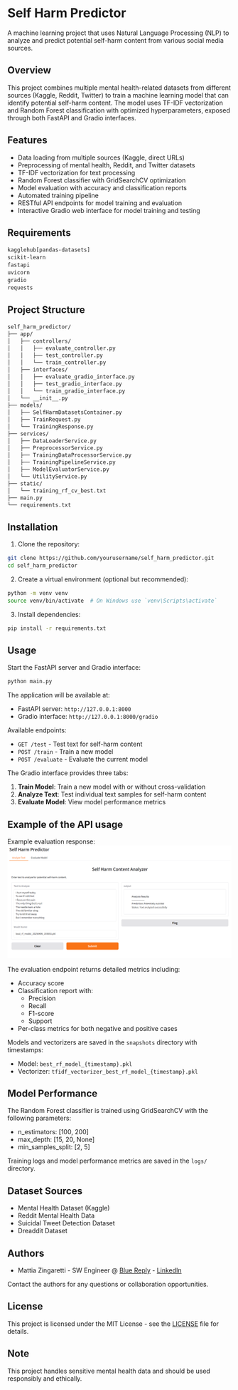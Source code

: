 # Self Harm Predictor

A machine learning project that uses Natural Language Processing (NLP) to analyze and predict potential self-harm content from various social media sources.

## Overview

This project combines multiple mental health-related datasets from different sources (Kaggle, Reddit, Twitter) to train a machine learning model that can identify potential self-harm content. The model uses TF-IDF vectorization and Random Forest classification with optimized hyperparameters, exposed through both FastAPI and Gradio interfaces.

## Features

- Data loading from multiple sources (Kaggle, direct URLs)
- Preprocessing of mental health, Reddit, and Twitter datasets
- TF-IDF vectorization for text processing
- Random Forest classifier with GridSearchCV optimization
- Model evaluation with accuracy and classification reports
- Automated training pipeline
- RESTful API endpoints for model training and evaluation
- Interactive Gradio web interface for model training and testing

## Requirements

```txt
kagglehub[pandas-datasets]
scikit-learn
fastapi
uvicorn
gradio
requests
```

## Project Structure

```
self_harm_predictor/
├── app/
│   ├── controllers/
│   │   ├── evaluate_controller.py
│   │   ├── test_controller.py
│   │   └── train_controller.py
│   ├── interfaces/
│   │   ├── evaluate_gradio_interface.py
│   │   ├── test_gradio_interface.py
│   │   └── train_gradio_interface.py
│   └── __init__.py
├── models/
│   ├── SelfHarmDatasetsContainer.py
│   ├── TrainRequest.py
│   └── TrainingResponse.py
├── services/
│   ├── DataLoaderService.py
│   ├── PreprocessorService.py
│   ├── TrainingDataProcessorService.py
│   ├── TrainingPipelineService.py
│   ├── ModelEvaluatorService.py
│   └── UtilityService.py
├── static/
│   └── training_rf_cv_best.txt
├── main.py
└── requirements.txt
```

## Installation

1. Clone the repository:
```bash
git clone https://github.com/yourusername/self_harm_predictor.git
cd self_harm_predictor
```
2. Create a virtual environment (optional but recommended):
```bash
python -m venv venv
source venv/bin/activate  # On Windows use `venv\Scripts\activate`
```

3. Install dependencies:
```bash
pip install -r requirements.txt
```

## Usage

Start the FastAPI server and Gradio interface:

```bash
python main.py
```

The application will be available at:
- FastAPI server: `http://127.0.0.1:8000`
- Gradio interface: `http://127.0.0.1:8000/gradio`

Available endpoints:
- `GET /test` - Test text for self-harm content
- `POST /train` - Train a new model
- `POST /evaluate` - Evaluate the current model

The Gradio interface provides three tabs:
1. **Train Model**: Train a new model with or without cross-validation
2. **Analyze Text**: Test individual text samples for self-harm content
3. **Evaluate Model**: View model performance metrics

## Example of the API usage 

Example evaluation response:
![RF Test Metrics](static/rf_test_class_1.png)

The evaluation endpoint returns detailed metrics including:
- Accuracy score
- Classification report with:
  - Precision
  - Recall
  - F1-score
  - Support
- Per-class metrics for both negative and positive cases

Models and vectorizers are saved in the `snapshots` directory with timestamps:
- Model: `best_rf_model_{timestamp}.pkl`
- Vectorizer: `tfidf_vectorizer_best_rf_model_{timestamp}.pkl`

## Model Performance

The Random Forest classifier is trained using GridSearchCV with the following parameters:
- n_estimators: [100, 200]
- max_depth: [15, 20, None]
- min_samples_split: [2, 5]

Training logs and model performance metrics are saved in the `logs/` directory.

## Dataset Sources

- Mental Health Dataset (Kaggle)
- Reddit Mental Health Data
- Suicidal Tweet Detection Dataset
- Dreaddit Dataset

## Authors

- Mattia Zingaretti - SW Engineer @ [Blue Reply](https://www.reply.com/blue-reply/it) - [LinkedIn](https://www.linkedin.com/in/zingaretti-mattia/)

Contact the authors for any questions or collaboration opportunities.

## License

This project is licensed under the MIT License - see the [LICENSE](LICENSE) file for details.

## Note

This project handles sensitive mental health data and should be used responsibly and ethically.
